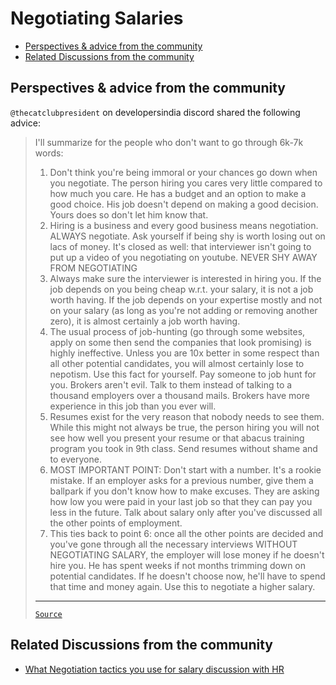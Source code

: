 <!-- omit from toc -->
# Negotiating Salaries

- [Perspectives \& advice from the community](#perspectives--advice-from-the-community)
- [Related Discussions from the community](#related-discussions-from-the-community)

## Perspectives & advice from the community

`@thecatclubpresident` on developersindia discord shared the following advice:

<blockquote>

I'll summarize for the people who don't want to go through 6k-7k words:

1. Don't think you're being immoral or your chances go down when you negotiate.
   The person hiring you cares very little compared to how much you care. He has
   a budget and an option to make a good choice. His job doesn't depend on
   making a good decision. Yours does so don't let him know that.
2. Hiring is a business and every good business means negotiation. ALWAYS
   negotiate. Ask yourself if being shy is worth losing out on lacs of money.
   It's closed as well: that interviewer isn't going to put up a video of you
   negotiating on youtube. NEVER SHY AWAY FROM NEGOTIATING
3. Always make sure the interviewer is interested in hiring you. If the job
   depends on you being cheap w.r.t. your salary, it is not a job worth having.
   If the job depends on your expertise mostly and not on your salary (as long
   as you're not adding or removing another zero), it is almost certainly a job
   worth having.
4. The usual process of job-hunting (go through some websites, apply on some
   then send the companies that look promising) is highly ineffective. Unless
   you are 10x better in some respect than all other potential candidates, you
   will almost certainly lose to nepotism. Use this fact for yourself. Pay
   someone to job hunt for you. Brokers aren't evil. Talk to them instead of
   talking to a thousand employers over a thousand mails. Brokers have more
   experience in this job than you ever will.
5. Resumes exist for the very reason that nobody needs to see them. While this
   might not always be true, the person hiring you will not see how well you
   present your resume or that abacus training program you took in 9th class.
   Send resumes without shame and to everyone.
6. MOST IMPORTANT POINT: Don't start with a number. It's a rookie mistake. If an
   employer asks for a previous number, give them a ballpark if you don't know
   how to make excuses. They are asking how low you were paid in your last job
   so that they can pay you less in the future. Talk about salary only after
   you've discussed all the other points of employment.
7. This ties back to point 6: once all the other points are decided and you've
   gone through all the necessary interviews WITHOUT NEGOTIATING SALARY, the
   employer will lose money if he doesn't hire you. He has spent weeks if not
   months trimming down on potential candidates. If he doesn't choose now, he'll
   have to spend that time and money again. Use this to negotiate a higher
   salary.

---

[`Source`](https://discord.com/channels/669880381649977354/670198758343966740/681394827337662476)

</blockquote>

## Related Discussions from the community

- [What Negotiation tactics you use for salary discussion with HR](https://www.reddit.com/r/developersIndia/comments/1f716gq/what_negotiation_tactics_you_use_for_salary/)
